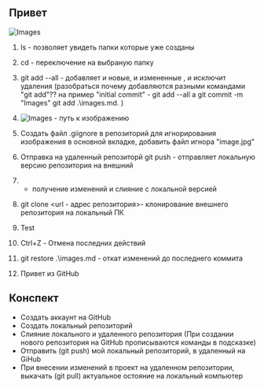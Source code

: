 ## Привет

![Images](Писанка.jpg)

1. ls - позволяет увидеть папки которые уже созданы

2. cd - переключение на выбраную папку

3. git add --all - добавляет и новые, и измененные , и исключит удаления (разобраться почему добавляются разными командами "git add"?? на пример "initial commit" - git add --all a git commit -m "Images" git add .\images.md. )

4. ![Images](Писанка.jpg) - путь к изображению

5. Создать файл .giignore  в репозиторий для игнорирования изображения в основной вкладке, добавить файл игнора "image.jpg"

6. Отправка на удаленный репозиторй git push - отправляет локальную версию репозитория на внешний

7. - получение изменений и слияние с локальной версией

8. git clone <url - адрес репозитория>- клонирование внешнего репозитория на локальный ПК

9. Test

10. Ctrl+Z - Отмена последних действий

11. git restore .\images.md - откат изменений до последнего коммита

12. Привет из GitHub

## Конспект

* Создать аккаунт  на GitHub
* Создать локальный репозиторий
* Слияние локального и удаленного репозитория (При создании нового репозитория на GitHub прописываются команды в подсказке)
* Отправить (git push) мой локальный репозиторий, в удаленный на GiHub
* При внесении изменений в проект на удаленном репозитории, выкачать (git pull) актуальное остояние на локальный компьютер
